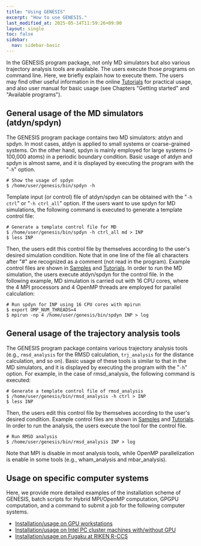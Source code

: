 ```yaml
---
title: "Using GENESIS"
excerpt: "How to use GENESIS."
last_modified_at: 2025-05-14T11:59:26+09:00
layout: single
toc: false
sidebar:
  nav: sidebar-basic
---
```



In the GENESIS program package, not only MD simulators but also various
trajectory analysis tools are available. The users execute those
programs on command line. Here, we briefly explain how to execute them.
The users may find other useful information in the online
[Tutorials](/tutorials/genesis_tutorial_2022/) for practical usage, and also user
manual for basic usage (see Chapters "Getting started" and "Available
programs").

## General usage of the MD simulators (atdyn/spdyn) 

The GENESIS program package contains two MD simulators: atdyn and spdyn.
In most cases, atdyn is applied to small systems or coarse-grained
systems. On the other hand, spdyn is mainly employed for large systems
(\> 100,000 atoms) in a periodic boundary condition. Basic usage of
atdyn and spdyn is almost same, and it is displayed by executing the
program with the "`-h`" option.

    # Show the usage of spdyn 
    $ /home/user/genesis/bin/spdyn -h

Template input (or control) file of atdyn/spdyn can be obtained with the "`-h
ctrl`" or "`-h ctrl_all`" option. If the users want to use spdyn for MD
simulations, the following command is executed to generate a template control
file:

    # Generate a template control file for MD 
    $ /home/user/genesis/bin/spdyn -h ctrl_all md > INP
    $ less INP

Then, the users edit this control file by themselves according to the
user's desired simulation condition. Note that in one line of the file
all characters after "#" are recognized as a comment (not read in the
program). Example control files are shown in
[Samples](/docs/samples2021/) and
[Tutorials](/tutorials/genesis_tutorial_2022/). In order to run the MD simulation,
the users execute atdyn/spdyn for the control file. In the following
example, MD simulation is carried out with 16 CPU cores, where the 4 MPI
processors and 4 OpenMP threads are employed for parallel
calculation:

    # Run spdyn for INP using 16 CPU cores with mpirun
    $ export OMP_NUM_THREADS=4
    $ mpirun -np 4 /home/user/genesis/bin/spdyn INP > log

##  General usage of the trajectory analysis tools

The GENESIS program package contains various trajectory analysis tools
(e.g., `rmsd_analysis` for the RMSD calculation, `trj_analysis` for the
distance calculation, and so on).  Basic usage of these tools is similar
to that in the MD simulators, and it is displayed by executing the
program with the "`-h`" option.  For example, in the case of
rmsd_analysis, the following command is executed:

    # Generate a template control file of rmsd_analysis
    $ /home/user/genesis/bin/rmsd_analysis -h ctrl > INP
    $ less INP

Then, the users edit this control file by themselves according to the
user's desired condition. Example control files are shown in
[Samples](/docs/samples2021/) and
[Tutorials](/tutorials/genesis_tutorial_2022/). In order to run the analysis, the
users execute the tool for the control file.

    # Run RMSD analysis
    $ /home/user/genesis/bin/rmsd_analysis INP > log

Note that MPI is disable in most analysis tools, while OpenMP
parallelization is enable in some tools (e.g., wham_analysis and
mbar_analysis).

## Usage on specific computer systems

Here, we provide more detailed examples of the installation scheme of
GENESIS, batch scripts for Hybrid MPI/OpenMP computation, GPGPU
computation, and a command to submit a job for the following computer
systems.

- [Installation/usage on GPU workstations](/docs/usage_on_gpu_workstations)
- [Installation/usage on Intel PC cluster machines with/without GPU](/docs/usage_on_cluster_machines/)
- [Installation/usage on Fugaku at RIKEN R-CCS](/tutorials/genesis_tutorial_appendix_3_2022/)


<!--
## Old systems

-   [Installation/usage on HOKUSAI GreatWave (FX100) and BigWaterfall at RIKEN ACCC](/docs/usage_on_hokusai/)
-   [Installation/usage on K-computer at RIKEN R-CCS](/docs/usage_on_k_computer/)
-   [Installation/usage on TSUBAME2.5 at Tokyo Institute of Technology](/docs/usage_on_tsubame/)
-->
